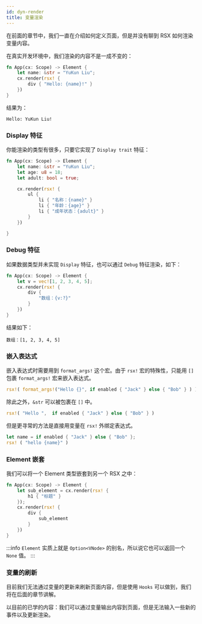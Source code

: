 ```yaml
---
id: dyn-render
title: 变量渲染
---
```


在前面的章节中，我们一直在介绍如何定义页面，但是并没有聊到 RSX 如何渲染变量内容。

在真实开发环境中，我们渲染的内容不是一成不变的：

```rust
fn App(cx: Scope) -> Element {
    let name: &str = "YuKun Liu";
    cx.render(rsx! {
        div { "Hello: {name}!" }
    })
}
```
结果为：
```
Hello: YuKun Liu!
```

### Display 特征

你能渲染的类型有很多，只要它实现了 `Display trait` 特征：

```rust
fn App(cx: Scope) -> Element {
    let name: &str = "YuKun Liu";
    let age: u8 = 18;
    let adult: bool = true;

    cx.render(rsx! {
        ul {
            li { "名称：{name}" }
            li { "年龄：{age}" }
            li { "成年状态：{adult}" }
        }
    })

}
```

### Debug 特征

如果数据类型并未实现 `Display` 特征，也可以通过 `Debug` 特征渲染，如下：


```rust
fn App(cx: Scope) -> Element {
    let v = vec![1, 2, 3, 4, 5];
    cx.render(rsx! {
        div {
            "数组：{v:?}"
        }
    })
}
```
结果如下：
```
数组：[1, 2, 3, 4, 5]
```

### 嵌入表达式

嵌入表达式时需要用到 `format_args!` 这个宏。由于 `rsx!` 宏的特殊性，只能用 `[]` 包裹 `format_args!` 宏来嵌入表达式。

```rust
rsx!( format_args!("Hello {}", if enabled { "Jack" } else { "Bob" } ) )
```

除此之外，`&str` 可以被包裹在 `[]` 中。

```rust
rsx!( "Hello ",  if enabled { "Jack" } else { "Bob" } )
```

但是更寻常的方法是直接用变量在 `rsx!` 外绑定表达式。

```rust
let name = if enabled { "Jack" } else { "Bob" };
rsx! ( "hello {name}" )
```


### Element 嵌套

我们可以将一个 Element 类型嵌套到另一个 RSX 之中：

```rust
fn App(cx: Scope) -> Element {
    let sub_element = cx.render(rsx! {
        h1 { "标题" }
    });
    cx.render(rsx! {
        div {
            sub_element
        }
    })
}
```

:::info
`Element` 实质上就是 `Option<VNode>` 的别名，所以说它也可以返回一个 `None` 值。
:::

### 变量的刷新

目前我们无法通过变量的更新来刷新页面内容，但是使用 `Hooks` 可以做到，我们将在后面的章节讲解。

以目前的已学的内容：我们可以通过变量输出内容到页面，但是无法输入一些新的事件以及更新渲染。
